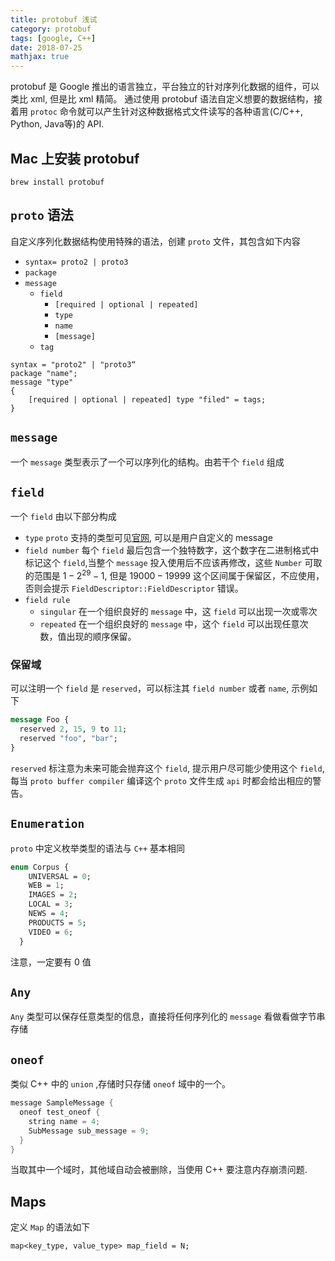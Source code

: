 ```yaml
---
title: protobuf 浅试
category: protobuf
tags: [google, C++]
date: 2018-07-25
mathjax: true
---
```


protobuf 是 Google 推出的语言独立，平台独立的针对序列化数据的组件，可以类比 xml, 但是比 xml 精简。
通过使用 protobuf 语法自定义想要的数据结构，接着用 `protoc` 命令就可以产生针对这种数据格式文件读写的各种语言(C/C++, Python, Java等)的 API.

## Mac 上安装 protobuf

```shell
brew install protobuf
```

## `proto` 语法

自定义序列化数据结构使用特殊的语法，创建 `proto` 文件，其包含如下内容

- `syntax= proto2 | proto3`
- `package`
- `message`
  - `field`
    - `[required | optional | repeated]`
    - `type`
    - `name`
    - `[message]`
  - `tag`

```plain
syntax = "proto2" | "proto3“
package "name";
message "type"
{
    [required | optional | repeated] type "filed" = tags;
}
```

## `message`

一个 `message` 类型表示了一个可以序列化的结构。由若干个 `field` 组成

## `field`

一个 `field` 由以下部分构成

- `type`
  `proto` 支持的类型可见[官网](https://developers.google.com/protocol-buffers/docs/proto3#scalar), 可以是用户自定义的 message
- `field number`
  每个 `field` 最后包含一个独特数字，这个数字在二进制格式中标记这个 `field`,当整个 `message` 投入使用后不应该再修改，这些 `Number` 可取的范围是 $1 - 2^29 - 1$, 但是 $19000 - 19999$ 这个区间属于保留区，不应使用，否则会提示 `FieldDescriptor::FieldDescriptor` 错误。
- `field rule`
  - `singular`
    在一个组织良好的 `message` 中，这 `field` 可以出现一次或零次
  - `repeated`
    在一个组织良好的 `message` 中，这个 `field` 可以出现任意次数，值出现的顺序保留。

### 保留域

可以注明一个 `field` 是 `reserved`，可以标注其 `field number` 或者 `name`, 示例如下

```protobuf
message Foo {
  reserved 2, 15, 9 to 11;
  reserved "foo", "bar";
}
```

`reserved` 标注意为未来可能会抛弃这个 `field`, 提示用户尽可能少使用这个 `field`, 每当 `proto buffer compiler` 编译这个 `proto` 文件生成 `api` 时都会给出相应的警告。

## `Enumeration`

`proto` 中定义枚举类型的语法与 `C++` 基本相同

```proto
enum Corpus {
    UNIVERSAL = 0;
    WEB = 1;
    IMAGES = 2;
    LOCAL = 3;
    NEWS = 4;
    PRODUCTS = 5;
    VIDEO = 6;
  }
```

注意，一定要有 0 值

## `Any`

`Any` 类型可以保存任意类型的信息，直接将任何序列化的 `message` 看做看做字节串存储

## `oneof`

类似 C++ 中的 `union` ,存储时只存储 `oneof` 域中的一个。

```C++
message SampleMessage {
  oneof test_oneof {
    string name = 4;
    SubMessage sub_message = 9;
  }
}
```

当取其中一个域时，其他域自动会被删除，当使用 C++ 要注意内存崩溃问题.

## Maps

定义 `Map` 的语法如下

```proto
map<key_type, value_type> map_field = N;
```